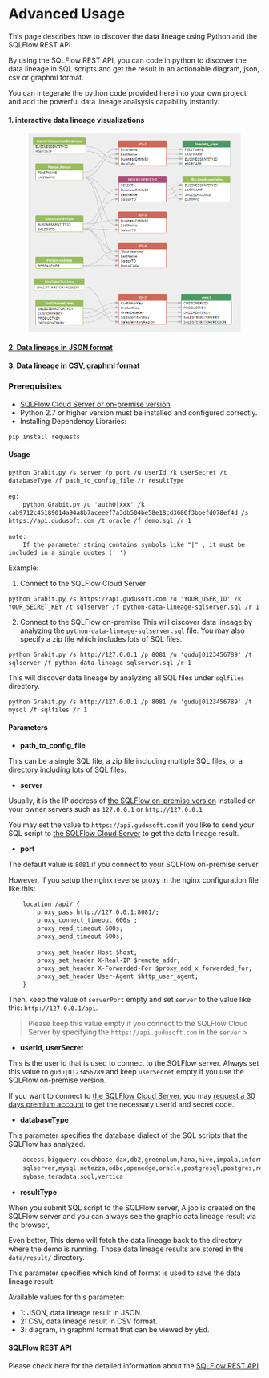 # Advanced Usage

This page describes how to discover the data lineage using Python and the SQLFlow REST API.

By using the SQLFlow REST API, you can code in python to discover the data lineage in SQL scripts and get the result in an actionable diagram, json, csv or graphml format.

You can integerate the python code provided here into your own project and add the powerful data lineage analsysis capability instantly.

#### 1. interactive data lineage visualizations

<figure><img src="../../.gitbook/assets/image (1).png" alt=""><figcaption></figcaption></figure>

#### [2. Data lineage in JSON format](https://github.com/sqlparser/sqlflow\_public/blob/master/api/python/advanced/python-data-lineage-result.json)

#### 3. Data lineage in CSV, graphml format

### Prerequisites

* [SQLFlow Cloud Server or on-premise version](https://github.com/sqlparser/sqlflow\_public/tree/master/api#prerequisites)
* Python 2.7 or higher version must be installed and configured correctly.
* Installing Dependency Libraries:

```
pip install requests
```

#### Usage

```
python Grabit.py /s server /p port /u userId /k userSecret /t databaseType /f path_to_config_file /r resultType 

eg: 
    python Grabit.py /u 'auth0|xxx' /k cab9712c45189014a94a8b7aceeef7a3db504be58e18cd3686f3bbefd078ef4d /s https://api.gudusoft.com /t oracle /f demo.sql /r 1
	
note:
    If the parameter string contains symbols like "|" , it must be included in a single quotes (' ')
```

Example:

1. Connect to the SQLFlow Cloud Server

```
python Grabit.py /s https://api.gudusoft.com /u 'YOUR_USER_ID' /k YOUR_SECRET_KEY /t sqlserver /f python-data-lineage-sqlserver.sql /r 1 
```

2. Connect to the SQLFlow on-premise This will discover data lineage by analyzing the `python-data-lineage-sqlserver.sql` file. You may also specify a zip file which includes lots of SQL files.

```
python Grabit.py /s http://127.0.0.1 /p 8081 /u 'gudu|0123456789' /t sqlserver /f python-data-lineage-sqlserver.sql /r 1 
```

This will discover data lineage by analyzing all SQL files under `sqlfiles` directory.

```
python Grabit.py /s http://127.0.0.1 /p 8081 /u 'gudu|0123456789' /t mysql /f sqlfiles /r 1 
```

#### Parameters

* **path\_to\_config\_file**

This can be a single SQL file, a zip file including multiple SQL files, or a directory including lots of SQL files.

* **server**

Usually, it is the IP address of [the SQLFlow on-premise version](https://www.gudusoft.com/sqlflow-on-premise-version/) installed on your owner servers such as `127.0.0.1` or `http://127.0.0.1`

You may set the value to `https://api.gudusoft.com` if you like to send your SQL script to [the SQLFlow Cloud Server](https://sqlflow.gudusoft.com) to get the data lineage result.

* **port**

The default value is `8081` if you connect to your SQLFlow on-premise server.

However, if you setup the nginx reverse proxy in the nginx configuration file like this:

```
    location /api/ {
        proxy_pass http://127.0.0.1:8081/;
        proxy_connect_timeout 600s ;
        proxy_read_timeout 600s;
        proxy_send_timeout 600s;
        
        proxy_set_header Host $host;
        proxy_set_header X-Real-IP $remote_addr;
        proxy_set_header X-Forwarded-For $proxy_add_x_forwarded_for;
        proxy_set_header User-Agent $http_user_agent;  
    }
```

Then, keep the value of `serverPort` empty and set `server` to the value like this: `http://127.0.0.1/api`.

> Please keep this value empty if you connect to the SQLFlow Cloud Server by specifying the `https://api.gudusoft.com` in the `server` >

* **userId, userSecret**

This is the user id that is used to connect to the SQLFlow server. Always set this value to `gudu|0123456789` and keep `userSecret` empty if you use the SQLFlow on-premise version.

If you want to connect to [the SQLFlow Cloud Server](https://sqlflow.gudusoft.com), you may [request a 30 days premium account](https://www.gudusoft.com/request-a-premium-account/) to get the necessary userId and secret code.

* **databaseType**

This parameter specifies the database dialect of the SQL scripts that the SQLFlow has analyzed.

```txt
	access,bigquery,couchbase,dax,db2,greenplum,hana,hive,impala,informix,mdx,mssql,
	sqlserver,mysql,netezza,odbc,openedge,oracle,postgresql,postgres,redshift,snowflake,
	sybase,teradata,soql,vertica
```

* **resultType**

When you submit SQL script to the SQLFlow server, A job is created on the SQLFlow server and you can always see the graphic data lineage result via the browser,

Even better, This demo will fetch the data lineage back to the directory where the demo is running. Those data lineage results are stored in the `data/result/` directory.

This parameter specifies which kind of format is used to save the data lineage result.

Available values for this parameter:

* 1: JSON, data lineage result in JSON.
* 2: CSV, data lineage result in CSV format.
* 3: diagram, in graphml format that can be viewed by yEd.

#### SQLFlow REST API

Please check here for the detailed information about the [SQLFlow REST API](https://github.com/sqlparser/sqlflow\_public/tree/master/api/sqlflow\_api.md)
